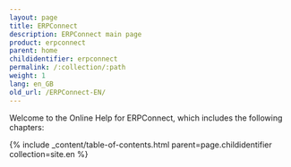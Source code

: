 ```yaml
---
layout: page
title: ERPConnect
description: ERPConnect main page
product: erpconnect
parent: home
childidentifier: erpconnect
permalink: /:collection/:path
weight: 1
lang: en_GB
old_url: /ERPConnect-EN/
---
```


Welcome to the Online Help for ERPConnect, which includes the following chapters:

{% include _content/table-of-contents.html parent=page.childidentifier collection=site.en %}